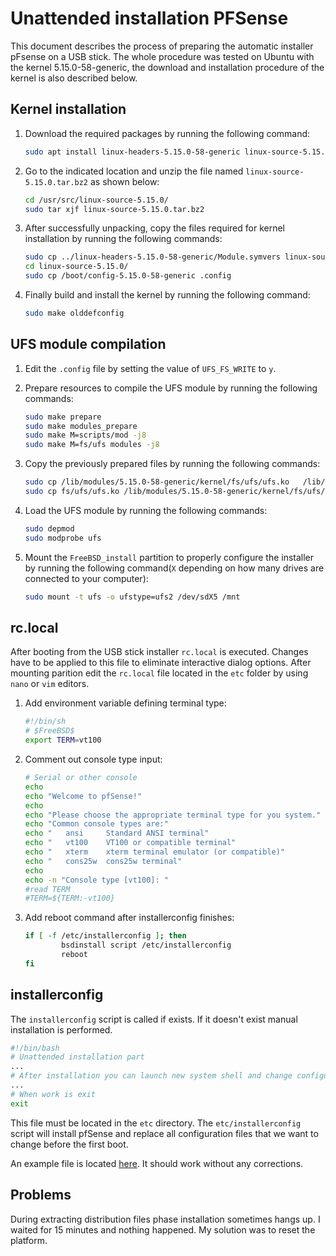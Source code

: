 Unattended installation PFSense
===============================

This document describes the process of preparing the automatic installer pFsense
on a USB stick. The whole procedure was tested on Ubuntu with the kernel
5.15.0-58-generic, the download and installation procedure of the kernel is also
described below.

Kernel installation
-------------------

1. Download the required packages by running the following command:

   ```bash
   sudo apt install linux-headers-5.15.0-58-generic linux-source-5.15.0
   ```

1. Go to the indicated location and unzip the file named
   `linux-source-5.15.0.tar.bz2` as shown below:

   ```bash
   cd /usr/src/linux-source-5.15.0/
   sudo tar xjf linux-source-5.15.0.tar.bz2
   ```

1. After successfully unpacking, copy the files required for kernel installation
   by running the following commands:

   ```bash
   sudo cp ../linux-headers-5.15.0-58-generic/Module.symvers linux-source-5.15.0/
   cd linux-source-5.15.0/
   sudo cp /boot/config-5.15.0-58-generic .config
   ```

1. Finally build and install the kernel by running the following command:

   ```bash
   sudo make olddefconfig
   ```

UFS module compilation
-----------------------

1. Edit the `.config` file by setting the value of `UFS_FS_WRITE` to `y`.

1. Prepare resources to compile the UFS module by running the following
   commands:

   ```bash
   sudo make prepare
   sudo make modules_prepare
   sudo make M=scripts/mod -j8
   sudo make M=fs/ufs modules -j8
   ```

1. Copy the previously prepared files by running the following commands:

   ```bash
   sudo cp /lib/modules/5.15.0-58-generic/kernel/fs/ufs/ufs.ko   /lib/modules/5.15.0-58-generic/kernel/fs/ufs/ufs_backup.ko 
   sudo cp fs/ufs/ufs.ko /lib/modules/5.15.0-58-generic/kernel/fs/ufs/ufs.ko
   ```

1. Load the UFS module by running the following commands:

   ```bash
   sudo depmod
   sudo modprobe ufs
   ```

1. Mount the `FreeBSD_install` partition to properly configure the installer by
   running the following command(`X` depending on how many drives are connected
   to your computer):

   ```bash
   sudo mount -t ufs -o ufstype=ufs2 /dev/sdX5 /mnt
   ```

rc.local
--------

After booting from the USB stick installer `rc.local` is executed. Changes have
to be applied to this file to eliminate interactive dialog options. After
mounting parition edit the `rc.local` file located in the `etc` folder by using
`nano` or `vim` editors.

1. Add environment variable defining terminal type:

    ```bash
    #!/bin/sh
    # $FreeBSD$
    export TERM=vt100
    ```

1. Comment out console type input:

    ```bash
    # Serial or other console
    echo
    echo "Welcome to pfSense!"
    echo
    echo "Please choose the appropriate terminal type for you system."
    echo "Common console types are:"
    echo "   ansi     Standard ANSI terminal"
    echo "   vt100    VT100 or compatible terminal"
    echo "   xterm    xterm terminal emulator (or compatible)"
    echo "   cons25w  cons25w terminal"
    echo
    echo -n "Console type [vt100]: "
    #read TERM
    #TERM=${TERM:-vt100}
    ```

1. Add reboot command after installerconfig finishes:

    ```bash
    if [ -f /etc/installerconfig ]; then
            bsdinstall script /etc/installerconfig
            reboot
    fi
    ```

installerconfig
---------------

The `installerconfig` script is called if exists. If it doesn't exist manual
installation is performed.

```bash
#!/bin/bash
# Unattended installation part
...
# After installation you can launch new system shell and change configuration
...
# When work is exit
exit
```

This file must be located in the `etc` directory. The `etc/installerconfig`
script will install pfSense and replace all configuration files that we want to
change before the first boot.

An example file is located
[here](https://github.com/pcengines/apu2-documentation/blob/master/scripts/installerconfig).
It should work without any corrections.

Problems
--------

During extracting distribution files phase installation sometimes hangs up. I
waited for 15 minutes and nothing happened. My solution was to reset the
platform.
